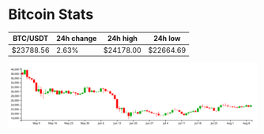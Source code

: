 # Bitcoin Stats

BTC/USDT|24h change|24h high|24h low|
|---|---|---|---|
|$23788.56|2.63%|$24178.00|$22664.69|

<img src="./chart.svg">
